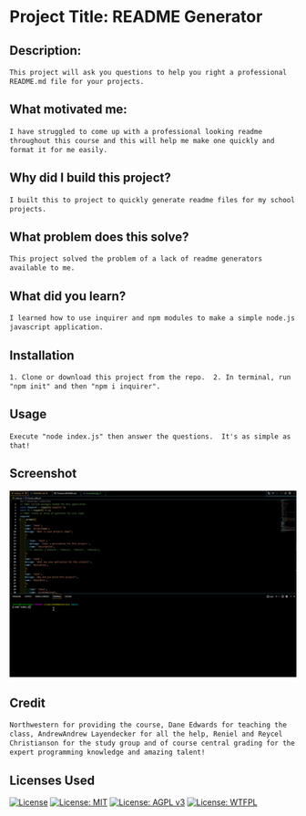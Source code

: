
# Project Title: README Generator
## Description:
    This project will ask you questions to help you right a professional README.md file for your projects.
## What motivated me:
    I have struggled to come up with a professional looking readme throughout this course and this will help me make one quickly and format it for me easily.
## Why did I build this project?
    I built this to project to quickly generate readme files for my school projects.
## What problem does this solve?
    This project solved the problem of a lack of readme generators available to me.
## What did you learn?
    I learned how to use inquirer and npm modules to make a simple node.js javascript application.
## Installation
    1. Clone or download this project from the repo.  2. In terminal, run "npm init" and then "npm i inquirer".
## Usage
    Execute "node index.js" then answer the questions.  It's as simple as that!
## Screenshot
![screenshot](READMEGeneratorVideo.webp?raw=true)
## Credit
    Northwestern for providing the course, Dane Edwards for teaching the class, AndrewAndrew Layendecker for all the help, Reniel and Reycel Christianson for the study group and of course central grading for the expert programming knowledge and amazing talent! 
## Licenses Used
[![License](https://img.shields.io/badge/License-Apache_2.0-blue.svg)](https://opensource.org/licenses/Apache-2.0)  [![License: MIT](https://img.shields.io/badge/License-MIT-yellow.svg)](https://opensource.org/licenses/MIT)    [![License: AGPL v3](https://img.shields.io/badge/License-AGPL_v3-blue.svg)](https://www.gnu.org/licenses/agpl-3.0)    [![License: WTFPL](https://img.shields.io/badge/License-WTFPL-brightgreen.svg)](http://www.wtfpl.net/about/)